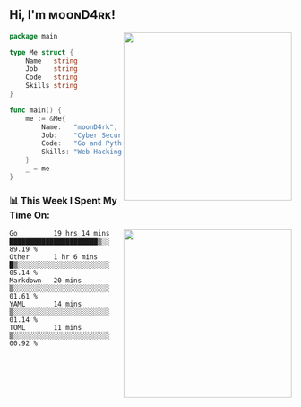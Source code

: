 <h2> Hi, I'm ᴍᴏᴏɴD4ʀᴋ!</h2>
<img align='right' src="https://github-readme-stats.vercel.app/api?username=moond4rk&show_icons=true&theme=radical" width="300">


```go
package main

type Me struct {
	Name   string
	Job    string
	Code   string
	Skills string
}

func main() {
	me := &Me{
		Name:   "moonD4rk",
		Job:    "Cyber Security Engineer",
		Code:   "Go and Python and Others",
		Skills: "Web Hacking ^o^",
	}
	_ = me
}
```



<h3>📊 This Week I Spent My Time On:</h3>
<img align='right' src="https://spotify-github-profile.vercel.app/api/view?uid=iftr63d5ost38g0o26wcjzd8k&cover_image=true&theme=novatorem" width="300">

<!--START_SECTION:waka-->
```text
Go         19 hrs 14 mins  ██████████████████████▒░░   89.19 % 
Other      1 hr 6 mins     █▒░░░░░░░░░░░░░░░░░░░░░░░   05.14 % 
Markdown   20 mins         ▒░░░░░░░░░░░░░░░░░░░░░░░░   01.61 % 
YAML       14 mins         ▒░░░░░░░░░░░░░░░░░░░░░░░░   01.14 % 
TOML       11 mins         ▒░░░░░░░░░░░░░░░░░░░░░░░░   00.92 % 
```
<!--END_SECTION:waka-->

